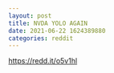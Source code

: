 ```yaml
--- 
layout: post 
title: NVDA YOLO AGAIN 
date: 2021-06-22 1624389880 
categories: reddit 
--- 
```

https://redd.it/o5v1hl